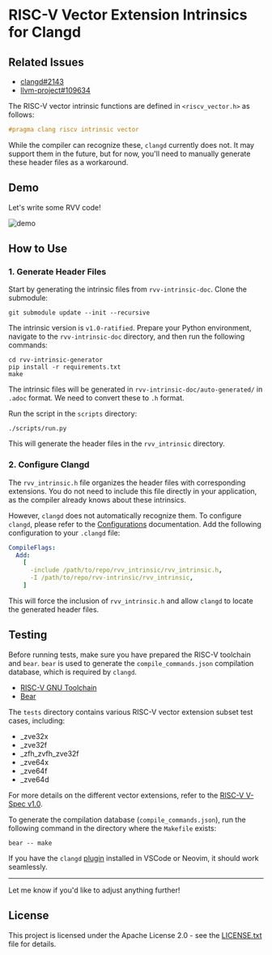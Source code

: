 # RISC-V Vector Extension Intrinsics for Clangd

## Related Issues

- [clangd#2143](https://github.com/clangd/clangd/issues/2143)
- [llvm-project#109634](https://github.com/llvm/llvm-project/issues/109634)

The RISC-V vector intrinsic functions are defined in `<riscv_vector.h>` as follows:

```c
#pragma clang riscv intrinsic vector
```

While the compiler can recognize these, `clangd` currently does not.
It may support them in the future, but for now, you'll need to manually
generate these header files as a workaround.

## Demo

Let's write some RVV code!

![demo](https://media0.giphy.com/media/v1.Y2lkPTc5MGI3NjExNDg0dW1zandwNzFkZGoyNWp3YTZlMnZwdzZ0aDYxdHhyaTZraWhkZSZlcD12MV9pbnRlcm5hbF9naWZfYnlfaWQmY3Q9Zw/lQUGbpbTKQBWVulhxS/giphy.gif)

## How to Use

### 1. Generate Header Files

Start by generating the intrinsic files from `rvv-intrinsic-doc`. Clone the submodule:

```shell
git submodule update --init --recursive
```

The intrinsic version is `v1.0-ratified`. Prepare your Python environment,
navigate to the `rvv-intrinsic-doc` directory, and then run the following commands:

```shell
cd rvv-intrinsic-generator
pip install -r requirements.txt
make
```

The intrinsic files will be generated in `rvv-intrinsic-doc/auto-generated/` in
`.adoc` format. We need to convert these to `.h` format.

Run the script in the `scripts` directory:

```shell
./scripts/run.py
```

This will generate the header files in the `rvv_intrinsic` directory.

### 2. Configure Clangd

The `rvv_intrinsic.h` file organizes the header files with corresponding extensions.
You do not need to include this file directly in your application, as the compiler
already knows about these intrinsics.

However, `clangd` does not automatically recognize them. To configure `clangd`,
please refer to the [Configurations](https://clangd.llvm.org/config) documentation.
Add the following configuration to your `.clangd` file:

```yaml
CompileFlags:
  Add:
    [
      -include /path/to/repo/rvv_intrinsic/rvv_intrinsic.h,
      -I /path/to/repo/rvv-intrinsic/rvv_intrinsic,
    ]
```

This will force the inclusion of `rvv_intrinsic.h` and allow `clangd` to
locate the generated header files.

## Testing

Before running tests, make sure you have prepared the RISC-V toolchain
and `bear`. `bear` is used to generate the `compile_commands.json` compilation
database, which is required by `clangd`.

- [RISC-V GNU Toolchain](https://github.com/riscv-collab/riscv-gnu-toolchain)
- [Bear](https://github.com/rizsotto/Bear)

The `tests` directory contains various RISC-V vector extension subset test cases,
including:

- _zve32x
- _zve32f
- _zfh_zvfh_zve32f
- _zve64x
- _zve64f
- _zve64d

For more details on the different vector extensions,
refer to the [RISC-V V-Spec v1.0](https://github.com/riscvarchive/riscv-v-spec/releases/tag/v1.0).

To generate the compilation database (`compile_commands.json`),
run the following command in the directory where the `Makefile` exists:

```shell
bear -- make
```

If you have the `clangd` [plugin](https://clangd.llvm.org/installation#editor-plugins)
installed in VSCode or Neovim, it should work seamlessly.

---

Let me know if you'd like to adjust anything further!

## License

This project is licensed under the Apache License 2.0 -
see the [LICENSE.txt](./LICENSE.txt) file for details.
